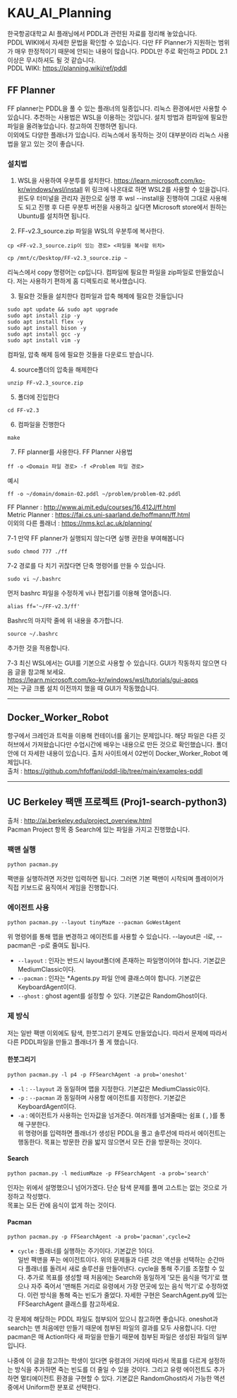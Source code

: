 # KAU_AI_Planning
한국항공대학교 AI 플래닝에서 PDDL과 관련된 자료를 정리해 놓았습니다.   
PDDL WIKI에서 자세한 문법을 확인할 수 있습니다. 다만 FF Planner가 지원하는 범위가 매우 한정적이기 때문에 안되는 내용이 많습니다. PDDL만 주로 확인하고 PDDL 2.1 이상은 무시하셔도 될 것 같습니다.   
PDDL WIKI: https://planning.wiki/ref/pddl

## FF Planner
FF planner는 PDDL을 풀 수 있는 플래너의 일종입니다. 리눅스 환경에서만 사용할 수 있습니다. 추천하는 사용법은 WSL을 이용하는 것입니다. 설치 방법과 컴파일에 필요한 파일을 올려놓았습니다. 참고하여 진행하면 됩니다.   
이외에도 다양한 플래너가 있습니다. 리눅스에서 동작하는 것이 대부분이라 리눅스 사용법을 알고 있는 것이 좋습니다.

### 설치법
1. WSL을 사용하여 우분투를 설치한다.
https://learn.microsoft.com/ko-kr/windows/wsl/install
위 링크에 나온대로 하면 WSL2를 사용할 수 있을겁니다. 윈도우 터미널을 관리자 권한으로 실행 후 wsl --install을 진행하여 그대로 사용해도 되고 진행 후 다른 우분투 버전을 사용하고 싶다면 Microsoft store에서 원하는 Ubuntu를 설치하면 됩니다.   

2. FF-v2.3_source.zip 파일을 WSL의 우분투에 복사한다.
```
cp <FF-v2.3_source.zip이 있는 경로> <파일을 복사할 위치>
```
```
cp /mnt/c/Desktop/FF-v2.3_source.zip ~
```
리눅스에서 copy 명령어는 cp입니다. 컴파일에 필요한 파일을 zip파일로 만들었습니다. 저는 사용하기 편하게 홈 디렉토리로 복사했습니다.   

3. 필요한 것들을 설치한다 컴파일과 압축 해제에 필요한 것들입니다
```
sudo apt update && sudo apt upgrade
sudo apt install zip -y
sudo apt install flex -y
sudo apt install bison -y
sudo apt install gcc -y
sudo apt install vim -y
```
컴파일, 압축 해제 등에 필요한 것들을 다운로드 받습니다.

4. source폴더의 압축을 해제한다
```
unzip FF-v2.3_source.zip
```

5. 폴더에 진입한다
```
cd FF-v2.3
```

6. 컴파일을 진행한다
```
make
```

7. FF planner를 사용한다.
FF Planner 사용법
```
ff -o <Domain 파일 경로> -f <Problem 파일 경로>
```
예시
```
ff -o ~/domain/domain-02.pddl ~/problem/problem-02.pddl
```

FF Planner : http://www.ai.mit.edu/courses/16.412J/ff.html   
Metric Planner : https://fai.cs.uni-saarland.de/hoffmann/ff.html   
이외의 다른 플래너 : https://nms.kcl.ac.uk/planning/   

7-1 만약 FF planner가 실행되지 않는다면 실행 권한을 부여해봅니다
```
sudo chmod 777 ./ff
```

7-2 경로를 다 치기 귀찮다면 단축 명령어를 만들 수 있습니다.
```
sudo vi ~/.bashrc
```
먼저 bashrc 파일을 수정하게 vi나 편집기를 이용해 열어줍니다.
```
alias ff='~/FF-v2.3/ff'
```
Bashrc의 마지막 줄에 위 내용을 추가합니다.
```
source ~/.bashrc
```
추가한 것을 적용합니다.   

7-3 최신 WSL에서는 GUI를 기본으로 사용할 수 있습니다. GUI가 작동하지 않으면 다음 글을 참고해 보세요.   
https://learn.microsoft.com/ko-kr/windows/wsl/tutorials/gui-apps   
저는 구글 크롬 설치 이전까지 했을 때 GUI가 작동했습니다.   


----------------------------------
## Docker_Worker_Robot
항구에서 크레인과 트럭을 이용해 컨테이너를 옮기는 문제입니다. 해당 파일은 다른 깃허브에서 가져왔습니다만 수업시간에 배우는 내용으로 만든 것으로 확인했습니다. 폴더 안에 더 자세한 내용이 있습니다.
출처 사이트에서 02번이 Docker_Worker_Robot 예제입니다.   
출처 : https://github.com/hfoffani/pddl-lib/tree/main/examples-pddl

   -------------------------------------------------
## UC Berkeley 팩맨 프로젝트 (Proj1-search-python3)   
출처 : http://ai.berkeley.edu/project_overview.html   
Pacman Project 항목 중 Search에 있는 파일을 가지고 진행했습니다.   

### 팩맨 실행
```
python pacman.py
```
팩맨을 실행하려면 저것만 입력하면 됩니다. 그러면 기본 팩맨이 시작되며 플레이어가 직접 키보드로 움직여서 게임을 진행합니다.

### 에이전트 사용
```
python pacman.py --layout tinyMaze --pacman GoWestAgent
```
위 명령어를 통해 맵을 변경하고 에이전트를 사용할 수 있습니다. --layout은 -l로, --pacman은 -p로 줄여도 됩니다.    
- ```--layout``` : 인자는 반드시 layout폴더에 존재하는 파일명이어야 합니다. 기본값은 MediumClassic이다.   
- ```--pacman``` : 인자는 *Agents.py 파일 안에 클래스여야 합니다. 기본값은 KeyboardAgent이다.
- ```--ghost``` : ghost agent를 설정할 수 있다. 기본값은 RandomGhost이다.

### 제 방식
저는 일반 팩맨 이외에도 탐색, 한붓그리기 문제도 만들었습니다. 따라서 문제에 따라서 다른 PDDL파일을 만들고 플래너가 풀 게 했습니다.   

#### 한붓그리기
```
python pacman.py -l p4 -p FFSearchAgent -a prob='oneshot'
```
- ```-l``` : ```--layout``` 과 동일하며 맵을 지정한다. 기본값은 MediumClassic이다.   
- ```-p``` : ```--pacman``` 과 동일하며 사용할 에이전트를 지정한다. 기본값은 KeyboardAgent이다.   
- ```-a``` : 에이전트가 사용하는 인자값을 넘겨준다. 여러개를 넘겨줄때는 쉼표 ( , )를 통해 구분한다.   
위 명령어를 입력하면 플래너가 생성된 PDDL을 풀고 솔루션에 따라서 에이전트는 행동한다. 목표는 방문한 칸을 밟지 않으면서 모든 칸을 방문하는 것이다.   

#### Search
```
python pacman.py -l mediumMaze -p FFSearchAgent -a prob='search'
```
인자는 위에서 설명했으니 넘어가겠다. 단순 탐색 문제를 풀며 고스트는 없는 것으로 가정하고 작성했다.   
목표는 모든 칸에 음식이 없게 하는 것이다.   

#### Pacman
```
python pacman.py -p FFSearchAgent -a prob='pacman',cycle=2
```
- ```cycle``` : 플래너를 실행하는 주기이다. 기본값은 1이다.   
일반 팩맨을 푸는 에이전트이다. 위의 문제들과 다른 것은 액션을 선택하는 순간마다 플래너를 돌려서 새로 솔루션을 만들어낸다. cycle을 통해 주기를 조절할 수 있다.
추가로 목표를 생성할 때 처음에는 Search와 동일하게 '모든 음식을 먹기'로 했으나 자주 죽어서 '맨해튼 거리로 유령에서 가장 먼곳에 있는 음식 먹기'로 수정하였다. 이런 방식을 통해 죽는 빈도가 줄었다.
자세한 구현은 SearchAgent.py에 있는 FFSearchAgent 클래스를 참고하세요.
   
각 문제에 해당하는 PDDL 파일도 첨부되어 있으니 참고하면 좋습니다. oneshot과 search는 맨 처음에만 만들기 때문에 첨부된 파일의 결과를 모두 사용합니다. 다만 pacman은 매 Action마다 새 파일을 만들기 때문에 첨부된 파일은 생성된 파일의 일부입니다.
      
나중에 이 글을 참고하는 학생이 있다면 유령과의 거리에 따라서 목표를 다르게 설정하는 방식을 추가하면 죽는 빈도를 더 줄일 수 있을 것이다.
그리고 유령 에이전트도 추가하면 멀티에이전트 환경을 구현할 수 있다. 기본값은 RandomGhost라서 가능한 액션 중에서 Uniform한 분포로 선택한다.

